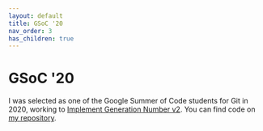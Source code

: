 ```yaml
---
layout: default
title: GSoC '20
nav_order: 3
has_children: true
---
```


# GSoC '20

I was selected as one of the Google Summer of Code students for Git in
2020, working to [Implement Generation Number v2](https://summerofcode.withgoogle.com/organizations/4722049416691712/#6140278689234944). You can find code on [my repository](https://github.com/abhishekkumar2718/GSoC20).
